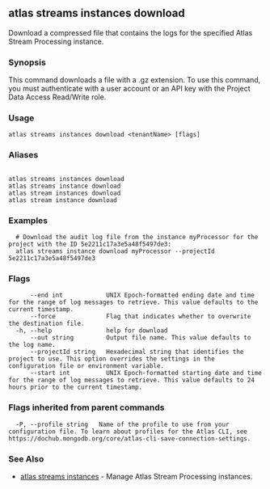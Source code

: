 ## atlas streams instances download

Download a compressed file that contains the logs for the specified Atlas Stream Processing instance.


### Synopsis

This command downloads a file with a .gz extension. To use this command, you must authenticate with a user account or an API key with the Project Data Access Read/Write role.


### Usage
```
atlas streams instances download <tenantName> [flags]
```

### Aliases
```

atlas streams instances download
atlas streams instance download
atlas stream instances download
atlas stream instance download
```

### Examples

```
  # Download the audit log file from the instance myProcessor for the project with the ID 5e2211c17a3e5a48f5497de3:
  atlas streams instance download myProcessor --projectId 5e2211c17a3e5a48f5497de3
```


### Flags

```
      --end int            UNIX Epoch-formatted ending date and time for the range of log messages to retrieve. This value defaults to the current timestamp.
      --force              Flag that indicates whether to overwrite the destination file.
  -h, --help               help for download
      --out string         Output file name. This value defaults to the log name.
      --projectId string   Hexadecimal string that identifies the project to use. This option overrides the settings in the configuration file or environment variable.
      --start int          UNIX Epoch-formatted starting date and time for the range of log messages to retrieve. This value defaults to 24 hours prior to the current timestamp.

```


### Flags inherited from parent commands

```
  -P, --profile string   Name of the profile to use from your configuration file. To learn about profiles for the Atlas CLI, see https://dochub.mongodb.org/core/atlas-cli-save-connection-settings.

```

### See Also


* [atlas streams instances](atlas_streams_instances.md)	- Manage Atlas Stream Processing instances.



